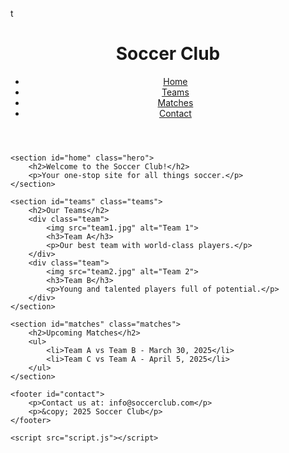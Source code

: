 t<Steven>
<html lang="en">
<head>
    <meta charset="UTF-8">
    <meta name="viewport" content="width=device-width, initial-scale=1.0">
    <title>Soccer Club</title>
    <link rel="stylesheet" href="styles.css">
</head>
<body>
    <header>
        <div class="logo">
            <h1>Soccer Club</h1>
        </div>
        <nav>
            <ul>
                <li><a href="#home">Home</a></li>
                <li><a href="#teams">Teams</a></li>
                <li><a href="#matches">Matches</a></li>
                <li><a href="#contact">Contact</a></li>
            </ul>
        </nav>
    </header>

    <section id="home" class="hero">
        <h2>Welcome to the Soccer Club!</h2>
        <p>Your one-stop site for all things soccer.</p>
    </section>

    <section id="teams" class="teams">
        <h2>Our Teams</h2>
        <div class="team">
            <img src="team1.jpg" alt="Team 1">
            <h3>Team A</h3>
            <p>Our best team with world-class players.</p>
        </div>
        <div class="team">
            <img src="team2.jpg" alt="Team 2">
            <h3>Team B</h3>
            <p>Young and talented players full of potential.</p>
        </div>
    </section>

    <section id="matches" class="matches">
        <h2>Upcoming Matches</h2>
        <ul>
            <li>Team A vs Team B - March 30, 2025</li>
            <li>Team C vs Team A - April 5, 2025</li>
        </ul>
    </section>

    <footer id="contact">
        <p>Contact us at: info@soccerclub.com</p>
        <p>&copy; 2025 Soccer Club</p>
    </footer>

    <script src="script.js"></script>
</body>
</html>


